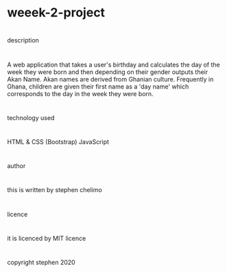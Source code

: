 # weeek-2-project
#
description
#
A web application that takes a user's birthday and calculates the day of the week they were born and then depending on their gender outputs their Akan Name. Akan names are derived from Ghanian culture. Frequently in Ghana, children are given their first name as a 'day name' which corresponds to the day in the week they were born.
#
technology used
#
HTML & CSS (Bootstrap)
JavaScript
#
author
#
this is written by stephen chelimo
#
licence
#
it is licenced by MIT licence
#
copyright stephen 2020

